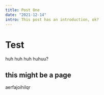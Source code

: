 ```yaml
---
title: Post One
date: "2021-12-14"
intro: This post has an introduction, ok?
---
```


# Test

huh huh huh huhuu?

## this might be a page

aerfajoihilqr
